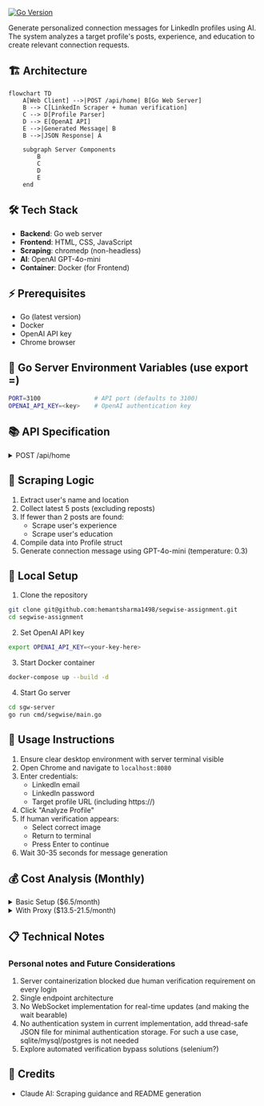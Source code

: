 [![Go Version](https://img.shields.io/github/go-mod/go-version/your-username/repo-name)](https://golang.org/)

Generate personalized connection messages for LinkedIn profiles using AI. The system analyzes a target profile's posts, experience, and education to create relevant connection requests.

## 🏗️ Architecture

```mermaid
flowchart TD
    A[Web Client] -->|POST /api/home| B[Go Web Server]
    B --> C[LinkedIn Scraper + human verification]
    C --> D[Profile Parser]
    D --> E[OpenAI API]
    E -->|Generated Message| B
    B -->|JSON Response| A
    
    subgraph Server Components
        B
        C
        D
        E
    end
```

## 🛠️ Tech Stack
- **Backend**: Go web server
- **Frontend**: HTML, CSS, JavaScript
- **Scraping**: chromedp (non-headless)
- **AI**: OpenAI GPT-4o-mini
- **Container**: Docker (for Frontend)

## ⚡ Prerequisites
- Go (latest version)
- Docker
- OpenAI API key
- Chrome browser

## 🔐 Go Server Environment Variables (use export <key>=<val>)
```bash
PORT=3100               # API port (defaults to 3100)
OPENAI_API_KEY=<key>    # OpenAI authentication key
```

## 📚 API Specification

<details>
<summary>POST /api/home</summary>

Generate a connection message for a LinkedIn profile.

**Request Body:**
```go
type HomeReq struct {
    Email       string `json:"email"`
    Password    string `json:"password"`
    LinkedinUrl string `json:"linkedinUrl"`
}
```

**Response:**
```go
type HomeRes struct {
    Msg         string   `json:"msg"`
    ParamsUsed  []string `json:"paramsUsed"`
    RecentPosts string   `json:"recentPosts"`
}
```
</details>

## 🔄 Scraping Logic
1. Extract user's name and location
2. Collect latest 5 posts (excluding reposts)
3. If fewer than 2 posts are found:
   - Scrape user's experience
   - Scrape user's education
4. Compile data into Profile struct
5. Generate connection message using GPT-4o-mini (temperature: 0.3)

## 🚀 Local Setup

1. Clone the repository
```bash
git clone git@github.com:hemantsharma1498/segwise-assignment.git
cd segwise-assignment
```

2. Set OpenAI API key
```bash
export OPENAI_API_KEY=<your-key-here>
```

3. Start Docker container
```bash
docker-compose up --build -d
```

4. Start Go server
```bash
cd sgw-server
go run cmd/segwise/main.go
```

## 📝 Usage Instructions

1. Ensure clear desktop environment with server terminal visible
2. Open Chrome and navigate to `localhost:8080`
3. Enter credentials:
   - LinkedIn email
   - LinkedIn password
   - Target profile URL (including https://)
4. Click "Analyze Profile"
5. If human verification appears:
   - Select correct image
   - Return to terminal
   - Press Enter to continue
6. Wait 30-35 seconds for message generation

## 💰 Cost Analysis (Monthly)

<details>
<summary>Basic Setup ($6.5/month)</summary>

- DigitalOcean Droplet: $4
- OpenAI API (150 requests): $2.5
  - 550 tokens/request
  - 5 requests/day
  - 30 days/month
</details>

<details>
<summary>With Proxy ($13.5-21.5/month)</summary>

- Basic Setup: $6.5
- Rotating Proxy (IPRoyal/Bright Data): $7-15
</details>

## 📋 Technical Notes

### Personal notes and Future Considerations
1. Server containerization blocked due human verification requirement on every login
2. Single endpoint architecture
3. No WebSocket implementation for real-time updates (and making the wait bearable)
4. No authentication system in current implementation, add thread-safe JSON file for minimal authentication storage. For such a use case, sqlite/mysql/postgres is not needed
5. Explore automated verification bypass solutions (selenium?)

## 🙏 Credits
- Claude AI: Scraping guidance and README generation

